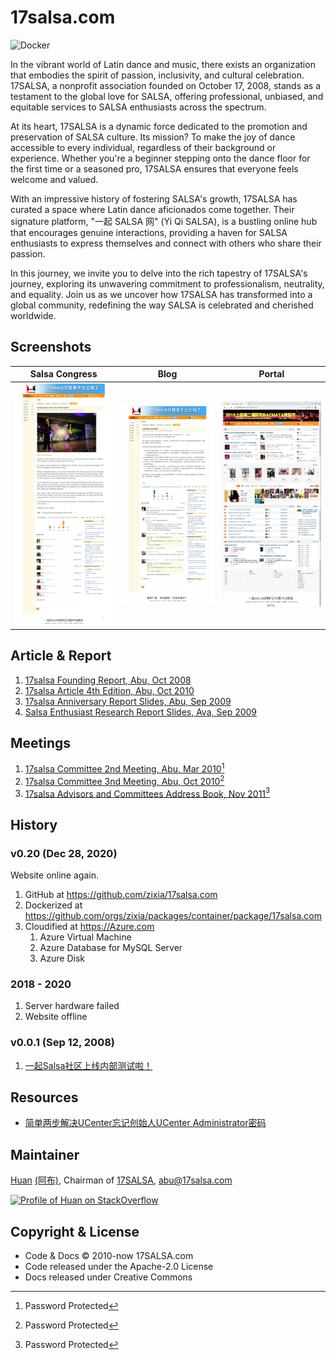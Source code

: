 # 17salsa.com

![Docker](https://github.com/zixia/17salsa.com/workflows/Docker/badge.svg)

In the vibrant world of Latin dance and music, there exists an organization that embodies the spirit of passion, inclusivity, and cultural celebration. 17SALSA, a nonprofit association founded on October 17, 2008, stands as a testament to the global love for SALSA, offering professional, unbiased, and equitable services to SALSA enthusiasts across the spectrum.

At its heart, 17SALSA is a dynamic force dedicated to the promotion and preservation of SALSA culture. Its mission? To make the joy of dance accessible to every individual, regardless of their background or experience. Whether you're a beginner stepping onto the dance floor for the first time or a seasoned pro, 17SALSA ensures that everyone feels welcome and valued.

With an impressive history of fostering SALSA's growth, 17SALSA has curated a space where Latin dance aficionados come together. Their signature platform, "一起 SALSA 网" (Yi Qi SALSA), is a bustling online hub that encourages genuine interactions, providing a haven for SALSA enthusiasts to express themselves and connect with others who share their passion.

In this journey, we invite you to delve into the rich tapestry of 17SALSA's journey, exploring its unwavering commitment to professionalism, neutrality, and equality. Join us as we uncover how 17SALSA has transformed into a global community, redefining the way SALSA is celebrated and cherished worldwide.

## Screenshots

| Salsa Congress | Blog | Portal |
| --- | --- | --- |
| ![Hong Kong Salsa Congress - 17SALSA.com](docs/images/hongkong-salsa-festival-2012-17salsa-speech.webp) | ![Hong Kong Salsa Congress - 17SALSA.com](docs/images/17salsa-online-2008-09-12.webp) | ![17SALSA.com](docs/images/17salsa-website.webp) |

## Article & Report

1. [17salsa Founding Report, Abu, Oct 2008](https://zixia.github.io/17salsa.com/17salsa%20Founding%20Report,%20Abu,%20Oct%202008.pdf)
1. [17salsa Article 4th Edition, Abu, Oct 2010](https://zixia.github.io/17salsa.com/17salsa20%Article20%4th20%Edition,20%Abu,20%Oct20%2010.pdf)
1. [17salsa Anniversary Report Slides, Abu, Sep 2009](https://zixia.github.io/17salsa.com/17salsa20%Anniversary20%Report20%Slides,20%Abu,20%Sep20%2009.pdf)
1. [Salsa Enthusiast Research Report Slides, Ava, Sep 2009](https://zixia.github.io/17salsa.com/Salsa20%Enthusiast20%Research20%Report20%Slides,20%Ava,20%Sep20%2009.pdf)

## Meetings

1. [17salsa Committee 2nd Meeting, Abu, Mar 2010](https://zixia.github.io/17salsa.com/17salsa20%Committee20%2nd20%Meeting,20%Abu,20%Mar20%2010.pdf)[^1]
1. [17salsa Committee 3nd Meeting, Abu, Oct 2010](https://zixia.github.io/17salsa.com/17salsa20%Committee20%3nd20%Meeting,20%Abu,20%Oct20%2010.pdf)[^1]
1. [17salsa Advisors and Committees Address Book, Nov 2011](https://zixia.github.io/17salsa.com/17salsa20%Advisors20%and20%Committees20%Address20%Book,20%Nov20%2011.xls)[^1]

[^1]: Password Protected

## History

### v0.20 (Dec 28, 2020)

Website online again.

1. GitHub at <https://github.com/zixia/17salsa.com>
1. Dockerized at <https://github.com/orgs/zixia/packages/container/package/17salsa.com>
1. Cloudified at <https://Azure.com>
    1. Azure Virtual Machine
    1. Azure Database for MySQL Server
    1. Azure Disk

### 2018 - 2020

1. Server hardware failed
1. Website offline

### v0.0.1 (Sep 12, 2008)

1. [一起Salsa社区上线内部测试啦！](https://17salsa.com/home/space-1-do-blog-id-1.html)

## Resources

- [简单两步解决UCenter忘记创始人UCenter Administrator密码](https://blog.csdn.net/wwppp987/article/details/96651185)

## Maintainer

[Huan](https://github.com/huan) [(阿布)](https://abu.17salsa.com), Chairman of [17SALSA](https://www.17salsa.com), <abu@17salsa.com>

[![Profile of Huan on StackOverflow](https://stackoverflow.com/users/flair/1123955.png)](https://stackoverflow.com/users/1123955/huan)

## Copyright & License

- Code & Docs © 2010-now 17SALSA.com
- Code released under the Apache-2.0 License
- Docs released under Creative Commons
